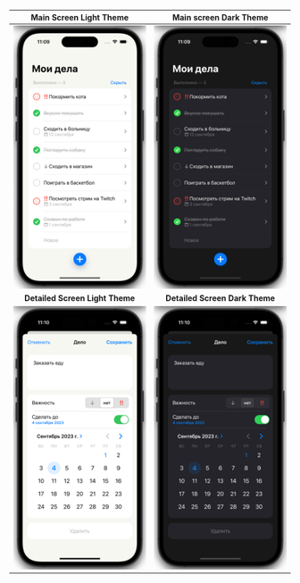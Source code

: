 Main Screen Light Theme    |  Main screen Dark Theme
:-------------------------:|:-------------------------:
![Main Page Light Theme](img/MainPageLightTheme.png)  |  ![Main Page Dark Theme](img/MainPageDarkTheme.png)
**Detailed Screen Light Theme**                |  **Detailed Screen Dark Theme**
![Detailed Screen Light Theme](img/TaskPageLightTheme.png)  |  ![Detailed Screen Dark Theme](img/TaskPageDarkTheme.png) |
